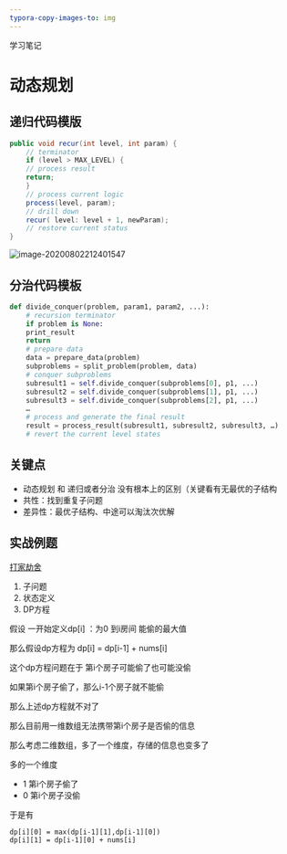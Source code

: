 ```yaml
---
typora-copy-images-to: img
---
```


学习笔记

# 动态规划  

## 递归代码模版

```java
public void recur(int level, int param) {
    // terminator
    if (level > MAX_LEVEL) {
    // process result
    return;
    }
    // process current logic
    process(level, param);
    // drill down
    recur( level: level + 1, newParam);
    // restore current status
}
```

![image-20200802212401547](D:\geek_learn\algorithm011-class01\Week_06\img\image-20200802212401547.png)

## 分治代码模板

```python
def divide_conquer(problem, param1, param2, ...):
	# recursion terminator
	if problem is None:
	print_result
	return
	# prepare data
	data = prepare_data(problem)
	subproblems = split_problem(problem, data)
	# conquer subproblems
	subresult1 = self.divide_conquer(subproblems[0], p1, ...)
	subresult2 = self.divide_conquer(subproblems[1], p1, ...)
	subresult3 = self.divide_conquer(subproblems[2], p1, ...)
	…
	# process and generate the final result
	result = process_result(subresult1, subresult2, subresult3, …)
	# revert the current level states
```

## 关键点  

- 动态规划 和 递归或者分治 没有根本上的区别（关键看有无最优的子结构  
- 共性：找到重复子问题  
- 差异性：最优子结构、中途可以淘汰次优解  



## 实战例题

[打家劫舍](https://leetcode-cn.com/problems/house-robber/)

1. 子问题
2. 状态定义
3. DP方程

假设 一开始定义dp[i] ：为0 到i房间 能偷的最大值

那么假设dp方程为 dp[i] = dp[i-1] + nums[i]

这个dp方程问题在于 第i个房子可能偷了也可能没偷

如果第i个房子偷了，那么i-1个房子就不能偷 

那么上述dp方程就不对了

那么目前用一维数组无法携带第i个房子是否偷的信息

那么考虑二维数组，多了一个维度，存储的信息也变多了

多的一个维度 

- 1 第i个房子偷了
- 0 第i个房子没偷

于是有

```
dp[i][0] = max(dp[i-1][1],dp[i-1][0])
dp[i][1] = dp[i-1][0] + nums[i]
```

 